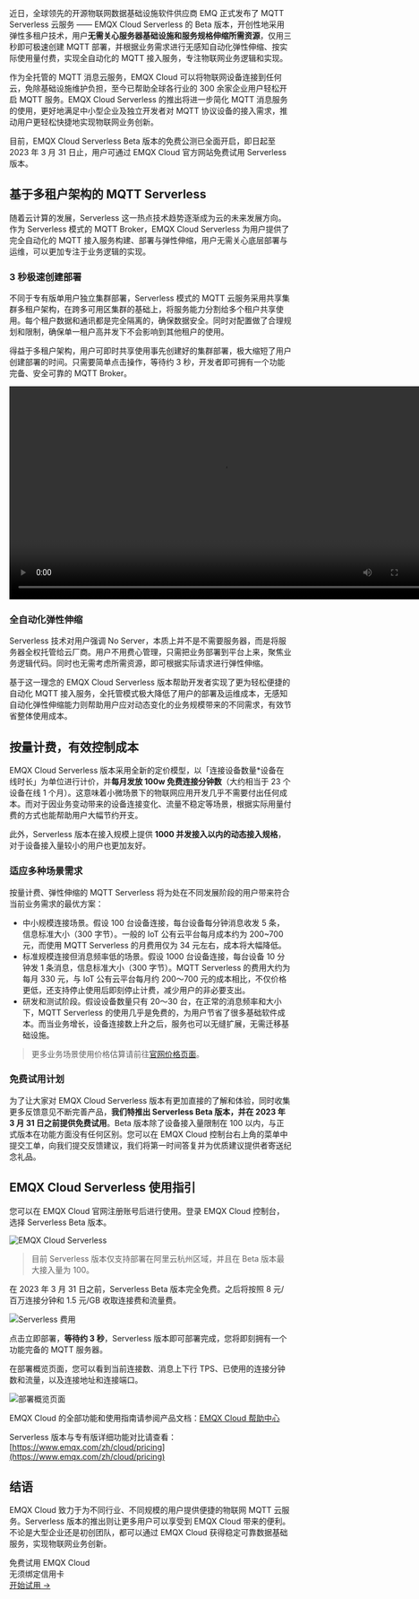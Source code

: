 近日，全球领先的开源物联网数据基础设施软件供应商 EMQ 正式发布了 MQTT Serverless 云服务 —— EMQX Cloud Serverless 的 Beta 版本，开创性地采用弹性多租户技术，用户**无需关心服务器基础设施和服务规格伸缩所需资源**，仅用三秒即可极速创建 MQTT 部署，并根据业务需求进行无感知自动化弹性伸缩、按实际使用量付费，实现全自动化的 MQTT 接入服务，专注物联网业务逻辑和实现。

作为全托管的 MQTT 消息云服务，EMQX Cloud 可以将物联网设备连接到任何云，免除基础设施维护负担，至今已帮助全球各行业的 300 余家企业用户轻松开启 MQTT 服务。EMQX Cloud Serverless 的推出将进一步简化 MQTT 消息服务的使用，更好地满足中小型企业及独立开发者对 MQTT 协议设备的接入需求，推动用户更轻松快捷地实现物联网业务创新。

目前，EMQX Cloud Serverless Beta 版本的免费公测已全面开启，即日起至 2023 年 3 月 31 日止，用户可通过 EMQX Cloud 官方网站免费试用 Serverless 版本。


## 基于多租户架构的 MQTT Serverless

随着云计算的发展，Serverless 这一热点技术趋势逐渐成为云的未来发展方向。作为 Serverless 模式的 MQTT Broker，EMQX Cloud Serverless 为用户提供了完全自动化的 MQTT 接入服务构建、部署与弹性伸缩，用户无需关心底层部署与运维，可以更加专注于业务逻辑的实现。

### 3 秒极速创建部署

不同于专有版单用户独立集群部署，Serverless 模式的 MQTT 云服务采用共享集群多租户架构，在跨多可用区集群的基础上，将服务能力分割给多个租户共享使用。每个租户数据和通讯都是完全隔离的，确保数据安全。同时对配置做了合理规划和限制，确保单一租户高并发下不会影响到其他租户的使用。

得益于多租户架构，用户可即时共享使用事先创建好的集群部署，极大缩短了用户创建部署的时间。只需要简单点击操作，等待约 3 秒，开发者即可拥有一个功能完备、安全可靠的 MQTT Broker。

<video controls width="760px">
    <source src="https://cdn.emqx.com/video/emqx-cloud-serverless-launched.mp4" type="video/mp4">
</video>

### 全自动化弹性伸缩

Serverless 技术对用户强调 No Server，本质上并不是不需要服务器，而是将服务器全权托管给云厂商。用户不用费心管理，只需把业务部署到平台上来，聚焦业务逻辑代码。同时也无需考虑所需资源，即可根据实际请求进行弹性伸缩。

基于这一理念的 EMQX Cloud Serverless 版本帮助开发者实现了更为轻松便捷的自动化 MQTT 接入服务，全托管模式极大降低了用户的部署及运维成本，无感知自动化弹性伸缩能力则帮助用户应对动态变化的业务规模带来的不同需求，有效节省整体使用成本。

## 按量计费，有效控制成本

EMQX Cloud Serverless 版本采用全新的定价模型，以「连接设备数量*设备在线时长」为单位进行计价，并**每月发放 100w 免费连接分钟数**（大约相当于 23 个设备在线 1 个月）。这意味着小微场景下的物联网应用开发几乎不需要付出任何成本。而对于因业务变动带来的设备连接变化、流量不稳定等场景，根据实际用量付费的方式也能帮助用户大幅节约开支。

此外，Serverless 版本在接入规模上提供 **1000 并发接入以内的动态接入规格**，对于设备接入量较小的用户也更加友好。 

### 适应多种场景需求

按量计费、弹性伸缩的 MQTT Serverless 将为处在不同发展阶段的用户带来符合当前业务需求的最优方案：

- 中小规模连接场景。假设 100 台设备连接，每台设备每分钟消息收发 5 条，信息标准大小（300 字节）。一般的 IoT 公有云平台每月成本约为 200~700 元，而使用 MQTT Serverless 的月费用仅为 34 元左右，成本将大幅降低。
- 标准规模连接但消息频率低的场景。假设 1000 台设备连接，每台设备 10 分钟发 1 条消息，信息标准大小（300 字节）。MQTT Serverless 的费用大约为每月 330 元，与 IoT 公有云平台每月约 200～700 元的成本相比，不仅价格更低，还支持停止使用后即刻停止计费，减少用户的非必要支出。
- 研发和测试阶段。假设设备数量只有 20～30 台，在正常的消息频率和大小下，MQTT Serverless 的使用几乎是免费的，为用户节省了很多基础软件成本。而当业务增长，设备连接数上升之后，服务也可以无缝扩展，无需迁移基础设施。

> 更多业务场景使用价格估算请前往[官网价格页面](https://www.emqx.com/zh/cloud/pricing)。

### 免费试用计划

为了让大家对 EMQX Cloud Serverless 版本有更加直接的了解和体验，同时收集更多反馈意见不断完善产品，**我们特推出 Serverless Beta 版本，并在 2023 年 3 月 31 日之前提供免费试用**。Beta 版本除了设备接入量限制在 100 以内，与正式版本在功能方面没有任何区别。您可以在 EMQX Cloud 控制台右上角的菜单中提交工单，向我们提交反馈建议，我们将第一时间答复并为优质建议提供者寄送纪念礼品。

## EMQX Cloud Serverless 使用指引

您可以在 EMQX Cloud 官网注册账号后进行使用。登录 EMQX Cloud 控制台，选择 Serverless Beta 版本。

![EMQX Cloud Serverless](https://assets.emqx.com/images/7e001cd9fa3cba0937202a1a24837a6b.png)

> 目前 Serverless 版本仅支持部署在阿里云杭州区域，并且在 Beta 版本最大接入量为 100。

在 2023 年 3 月 31 日之前，Serverless Beta 版本完全免费。之后将按照 8 元/百万连接分钟和 1.5 元/GB 收取连接费和流量费。

![Serverless 费用](https://assets.emqx.com/images/4028ca39f7aff549eaeea195503f414b.png)

点击立即部署，**等待约 3 秒**，Serverless 版本即可部署完成，您将即刻拥有一个功能完备的 MQTT 服务器。

在部署概览页面，您可以看到当前连接数、消息上下行 TPS、已使用的连接分钟数和流量，以及连接地址和连接端口。

![部署概览页面](https://assets.emqx.com/images/db9035d98c92299de82b0f04940611c4.png)

EMQX Cloud 的全部功能和使用指南请参阅产品文档：[EMQX Cloud 帮助中心](https://docs.emqx.com/zh/cloud/latest/)

Serverless 版本与专有版详细功能对比请查看：[https://www.emqx.com/zh/cloud/pricing](https://www.emqx.com/zh/cloud/pricing) 

## 结语

EMQX Cloud 致力于为不同行业、不同规模的用户提供便捷的物联网 MQTT 云服务。Serverless 版本的推出则让更多用户可以享受到 EMQX Cloud 带来的便利。不论是大型企业还是初创团队，都可以通过 EMQX Cloud 获得稳定可靠数据基础服务，实现物联网业务创新。


<section class="promotion">
    <div>
        免费试用 EMQX Cloud
        <div class="is-size-14 is-text-normal has-text-weight-normal">无须绑定信用卡</div>
    </div>
    <a href="https://accounts-zh.emqx.com/signup?continue=https://cloud.emqx.com/console/deployments/0?oper=new" class="button is-gradient px-5">开始试用 →</a>
</section>
